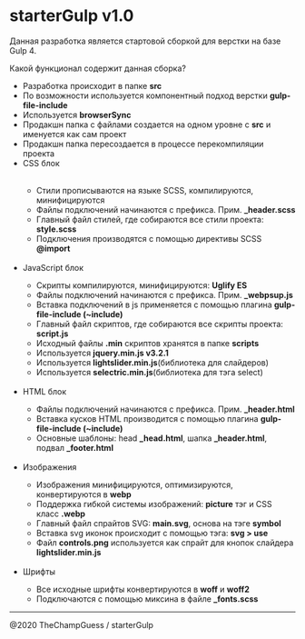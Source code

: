 # starterGulp v1.0
<p>Данная разработка является стартовой сборкой для верстки на базе Gulp 4.</p>
<p>Какой функционал содержит данная сборка?</p>
<ul>
    <li>Разработка происходит в папке <b>src</b></li>
    <li>По возможности используется компонентный подход верстки <b>gulp-file-include</b></li>
    <li>Используется <b>browserSync</b></li>
    <li>Продакшн папка с файлами создается на одном уровне с <b>src</b> и именуется как сам проект</li>
    <li>Продакшн папка пересоздается в процессе перекомпиляции проекта</li>
    <li>CSS блок</li>
    <br>
    <ul>
        <li>Стили прописываются на языке SCSS, компилируются, минифицируются</li>
        <li>Файлы подключений начинаются с префикса. Прим. <b>_header.scss</b></li>
        <li>Главный файл стилей, где собираются все стили проекта: <b>style.scss</b></li>
        <li>Подключения производятся с помощью директивы SCSS <b>@import</b></li>
    </ul>
    <br>
    <li>JavaScript блок</li>
    <ul>
        <li>Скрипты компилируются, минифицируются: <b>Uglify ES</b></li>
        <li>Файлы подключений начинаются с префикса. Прим. <b>_webpsup.js</b></li>
        <li>Вставка подключений в js применяется с помощью плагина <b>gulp-file-include (~include)</b></li>
        <li>Главный файл скриптов, где собираются все скрипты проекта: <b>script.js</b></li>
        <li>Исходный файлы <b>.min</b> скриптов хранятся в папке <b>scripts</b></li>
        <li>Используется <b>jquery.min.js v3.2.1</b></li>
        <li>Используется <b>lightslider.min.js</b>(библиотека для слайдеров)</li>
        <li>Используется <b>selectric.min.js</b>(библиотека для тэга select)</li>
    </ul>
    <br>
    <li>HTML блок</li>
    <ul>
        <li>Файлы подключений начинаются с префикса. Прим. <b>_header.html</b></li>
        <li>Вставка кусков HTML производится с помощью плагина <b>gulp-file-include (~include)</b></li>
        <li>Основные шаблоны: head <b>_head.html</b>, шапка <b>_header.html</b>, подвал <b>_footer.html</b></li>
    </ul>
    <br>
    <li>Изображения</li>
    <ul>
        <li>Изображения минифицируются, оптимизируются, конвертируются в <b>webp</b></li>
        <li>Поддержка гибкой системы изображений: <b>picture</b> тэг и CSS класс <b>.webp</b></li>
        <li>Главный файл спрайтов SVG: <b>main.svg</b>, основа на тэге <b>symbol</b></li>
        <li>Вставка svg иконок происходит с помощью тэга: <b>svg > use</b></li>
        <li>Файл <b>controls.png</b> используется как спрайт для кнопок слайдера <b>lightslider.min.js</b></li>
    </ul>
    <br>
    <li>Шрифты</li>
    <ul>
        <li>Все исходные шрифты конвертируются в <b>woff</b> и <b>woff2</b></li>
        <li>Подключаются с помощью миксина в файле <b>_fonts.scss</b></li>
    </ul>
</ul>
<hr>
<p>@2020 TheChampGuess / starterGulp</p>